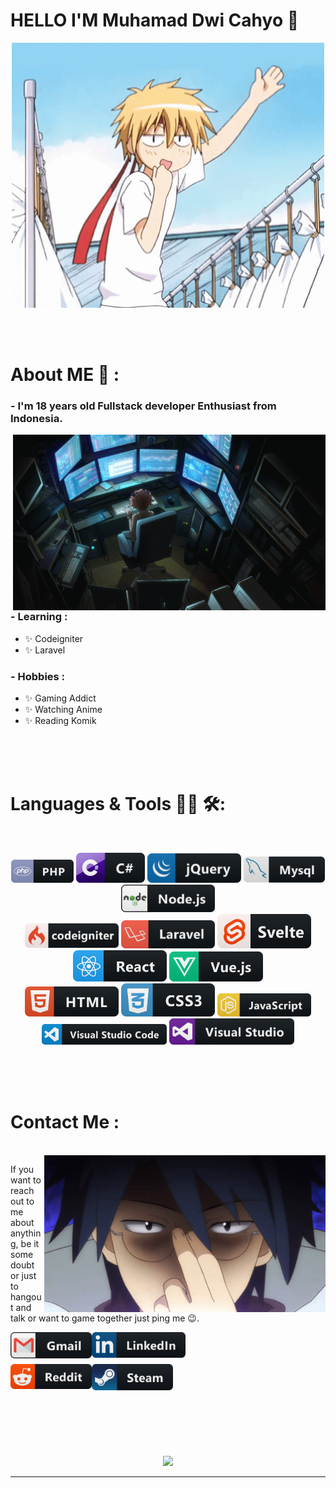 # HELLO I'M Muhamad Dwi Cahyo 👋

<div align="center">
<img hight="300" width="500" alt="GIF" align="center" src="https://github.com/dwicahyo1512/dwicahyo1512/blob/main/assets/Takumi-USUI-wave.gif">
</div>

</br>
</br>
</br>


# About ME 💬 :

### - I'm 18 years old Fullstack developer Enthusiast from Indonesia.

<img hight="400" width="500" alt="GIF" align="right" src="https://github.com/dwicahyo1512/dwicahyo1512/blob/main/assets/EgUx.gif">

### - Learning :
- ✨ Codeigniter
- ✨ Laravel

### - Hobbies : 
- ✨ Gaming Addict
- ✨ Watching Anime
- ✨ Reading Komik

</br>
</br>
</br>



# Languages & Tools 👨‍💻 🛠:
</br>

<p align="center">

<!-- For more icons please follow  https://github.com/MikeCodesDotNET/ColoredBadges -->
<img src="https://github.com/dwicahyo1512/dwicahyo1512/blob/main/assets/icons/php.png" alt="php" width="100">
<img src="https://github.com/dwicahyo1512/dwicahyo1512/blob/main/assets/icons/csharp.png" alt="csharp" width="110">
<img src="https://github.com/dwicahyo1512/dwicahyo1512/blob/main/assets/icons/jquery.png" alt="jquery" width="150">
<img src="https://github.com/dwicahyo1512/dwicahyo1512/blob/main/assets/icons/mysql.png" alt="mysql" width="130">
<img src="https://github.com/dwicahyo1512/dwicahyo1512/blob/main/assets/icons/nodejs.png" alt="nodejs" width="150">
</br>
<img src="https://github.com/dwicahyo1512/dwicahyo1512/blob/main/assets/icons/codeigniter.png" alt="codeigniter"  width="150" hight="110">
<img src="https://github.com/dwicahyo1512/dwicahyo1512/blob/main/assets/icons/laravel.png" alt="laravel" width="150" hight="100">
<img src="https://github.com/dwicahyo1512/dwicahyo1512/blob/main/assets/icons/svelte.png" alt="svelte" width="150" hight="80">
<img src="https://github.com/dwicahyo1512/dwicahyo1512/blob/main/assets/icons/react.png" alt="react" width="150" hight="85">
<img src="https://github.com/dwicahyo1512/dwicahyo1512/blob/main/assets/icons/vue.png" alt="vue" width="150" hight="90">
</br>
<img src="https://github.com/dwicahyo1512/dwicahyo1512/blob/main/assets/icons/html.png" alt="html" width="150" hight="60">
<img src="https://github.com/dwicahyo1512/dwicahyo1512/blob/main/assets/icons/css.png" alt="css" width="150" hight="60">
<img src="https://github.com/dwicahyo1512/dwicahyo1512/blob/main/assets/icons/js.png" alt="js" width="150" hight="90">
</br>
<img src="https://github.com/dwicahyo1512/dwicahyo1512/blob/main/assets/icons/visualstudio_code.png" alt="visualstudio_code" width="200" hight="100">
<img src="https://github.com/dwicahyo1512/dwicahyo1512/blob/main/assets/icons/visualstudio.png" alt="visualstudio" width="200" hight="60">
</p>
</br>
</br>
</br>



# Contact Me :

<p>
 </br>


<img hight="320" width="450" align="right" alt="GIF" src="https://github.com/dwicahyo1512/dwicahyo1512/blob/main/assets/6db16173c29293e2c0f63db13601a85d.gif">


If you want to reach out to me about anything, be it some doubt or just to hangout and talk or want to game together just ping me 😉.

<a href="mailto:dwicahyo.1512@gmail.com">
 <img align="left" alt="Gmail" width="130" hight="100" src="https://github.com/dwicahyo1512/dwicahyo1512/blob/main/assets/icons/gmail.png" />
</a>
<a href="https://www.linkedin.com/in/ashutosh-saxena-7b326817b/">
  <img align="left" alt="Linkedin" width="150" hight="100" src="https://github.com/dwicahyo1512/dwicahyo1512/blob/main/assets/icons/linkedin.png" />
</br>
</br>
</br>
</a>
<a href="https://www.reddit.com/user/X_Ashutosh_X">
  <img align="left" alt=" Reddit" width="130" hight="100" src="https://github.com/dwicahyo1512/dwicahyo1512/blob/main/assets/icons/reddit.png" />
</a>
<a href="https://steamcommunity.com/profiles/76561198182224539/">
  <img align="left" alt="Steam" width="130" hight="100" src="https://github.com/dwicahyo1512/dwicahyo1512/blob/main/assets/icons/steam.png" />
</a>
 </p>
 

</br>
</br>
</br>
</br>
</br>
</br>
</br>



<p align="center" >  
  <a href="https://github.com/anuraghazra/github-readme-stats"> 
<img  src="https://github-readme-stats.vercel.app/api?username=dwicahyo1512&&show_icons=true&theme=radical"/>
  </a>
  </p>

*************

